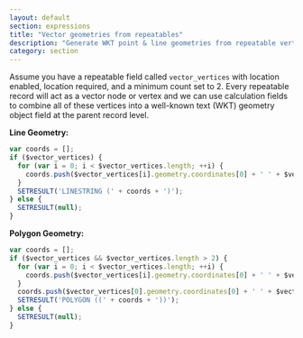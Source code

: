 ```yaml
---
layout: default
section: expressions
title: "Vector geometries from repeatables"
description: "Generate WKT point & line geometries from repeatable vertices."
category: section
---
```


Assume you have a repeatable field called `vector_vertices` with location enabled, location required, and a minimum count set to 2. Every repeatable record will act as a vector node or vertex and we can use calculation fields to combine all of these vertices into a well-known text (WKT) geometry object field at the parent record level.

**Line Geometry:**

```js
var coords = [];
if ($vector_vertices) {
  for (var i = 0; i < $vector_vertices.length; ++i) {
    coords.push($vector_vertices[i].geometry.coordinates[0] + ' ' + $vector_vertices[i].geometry.coordinates[1]);
  }
  SETRESULT('LINESTRING (' + coords + ')');
} else {
  SETRESULT(null);
}
```

**Polygon Geometry:**

```js
var coords = [];
if ($vector_vertices && $vector_vertices.length > 2) {
  for (var i = 0; i < $vector_vertices.length; ++i) {
    coords.push($vector_vertices[i].geometry.coordinates[0] + ' ' + $vector_vertices[i].geometry.coordinates[1]);
  }
  coords.push($vector_vertices[0].geometry.coordinates[0] + ' ' + $vector_vertices[0].geometry.coordinates[1]);
  SETRESULT('POLYGON ((' + coords + '))');
} else {
  SETRESULT(null);
}
```
